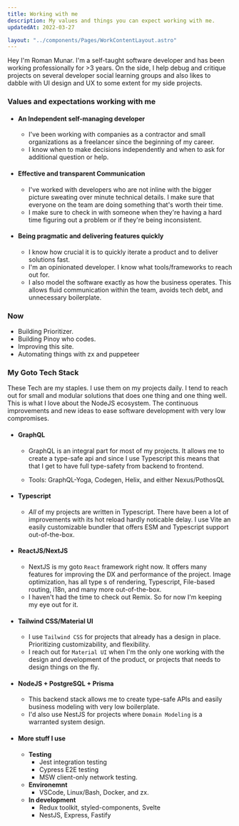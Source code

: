 ```yaml
---
title: Working with me
description: My values and things you can expect working with me.
updatedAt: 2022-03-27

layout: "../components/Pages/WorkContentLayout.astro"
---
```


Hey I'm Roman Munar. I'm a self-taught software developer and has been working professionally for &gt;3 years. On the side, I help debug and critique projects on several developer social learning groups and also likes to dabble with UI design and UX to some extent for my side projects.

### Values and expectations working with me

- #### An Independent self-managing developer
  - I've been working with companies as a contractor and small organizations as a freelancer since the beginning of my career.
  - I know when to make decisions independently and when to ask for additional question or help.
- #### Effective and transparent Communication
  - I've worked with developers who are not inline with the bigger picture sweating over minute technical details. I make sure that everyone on the team are doing something that's worth their time.
  - I make sure to check in with someone when they're having a hard time figuring out a problem or if they're being inconsistent.
- #### Being pragmatic and delivering features quickly
  - I know how crucial it is to quickly iterate a product and to deliver solutions fast.
  - I'm an opinionated developer. I know what tools/frameworks to reach out for.
  - I also model the software exactly as how the business operates. This allows fluid communication within the team, avoids tech debt, and unnecessary boilerplate.

### Now

- Building Prioritizer.
- Building Pinoy who codes.
- Improving this site.
- Automating things with zx and puppeteer

### My Goto Tech Stack

These Tech are my staples. I use them on my projects daily. I tend to reach out for small and modular solutions that does one thing and one thing well. This is what I love about the NodeJS ecosystem. The continuous improvements and new ideas to ease software development with very low compromises.

- #### GraphQL

  - GraphQL is an integral part for most of my projects. It allows me to create a type-safe api and since I use Typescript this means that that I get to have full type-safety from backend to frontend.

  - Tools: GraphQL-Yoga, Codegen, Helix, and either Nexus/PothosQL

- #### Typescript

  - _All_ of my projects are written in Typescript. There have been a lot of improvements with its hot reload hardly noticable delay. I use Vite an easily customizable bundler that offers ESM and Typescript support out-of-the-box.

- #### ReactJS/NextJS

  - NextJS is my goto `React` framework right now. It offers many features for improving the DX and performance of the project. Image optimization, has all type s of rendering, Typescript, File-based routing, i18n, and many more out-of-the-box.
  - I haven't had the time to check out Remix. So for now I'm keeping my eye out for it.

- #### Tailwind CSS/Material UI

  - I use `Tailwind CSS` for projects that already has a design in place. Prioritizing customizability, and flexibility.
  - I reach out for `Material UI` when I'm the only one working with the design and development of the product, or projects that needs to design things on the fly.

- #### NodeJS + PostgreSQL + Prisma

  - This backend stack allows me to create type-safe APIs and easily business modeling with very low boilerplate.
  - I'd also use NestJS for projects where `Domain Modeling` is a warranted system design.

- #### More stuff I use
  - **Testing**
    - Jest integration testing
    - Cypress E2E testing
    - MSW client-only network testing.
  - **Environemnt**
    - VSCode, Linux/Bash, Docker, and zx.
  - **In development**
    - Redux toolkit, styled-components, Svelte
    - NestJS, Express, Fastify
